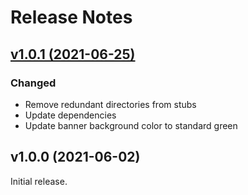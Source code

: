 # Release Notes

## [v1.0.1 (2021-06-25)](https://github.com/laravel/jetstream/compare/v1.0.0...v1.0.1)

### Changed
- Remove redundant directories from stubs
- Update dependencies
- Update banner background color to standard green


## v1.0.0 (2021-06-02)

Initial release.
